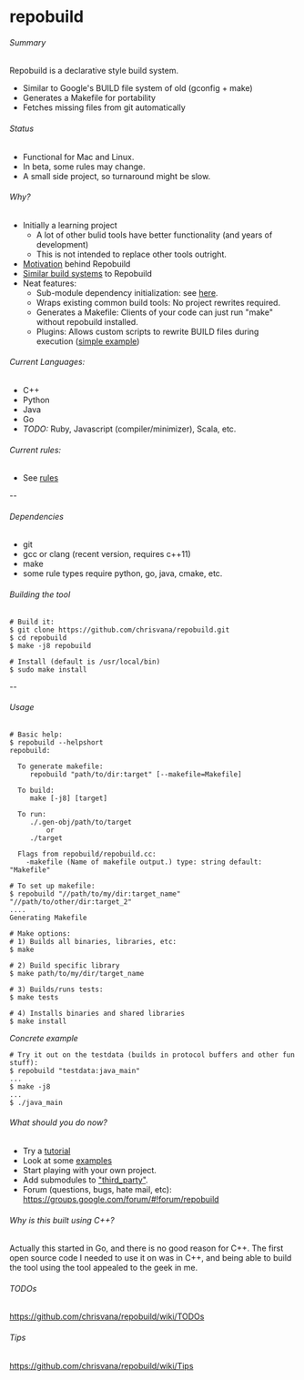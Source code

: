 repobuild
==========

###### Summary
Repobuild is a declarative style build system.
- Similar to Google's BUILD file system of old (gconfig + make)
- Generates a Makefile for portability
- Fetches missing files from git automatically

###### Status
- Functional for Mac and Linux.
- In beta, some rules may change.
- A small side project, so turnaround might be slow.

###### Why?
- Initially a learning project
  - A lot of other bulid tools have better functionality (and years of development)
  - This is not intended to replace other tools outright.
- [Motivation](https://github.com/chrisvana/repobuild/wiki/Motivation) behind Repobuild
- [Similar build systems](https://github.com/chrisvana/repobuild/wiki/Similar-Build-Systems) to Repobuild
- Neat features:
  - Sub-module dependency initialization: see [here](https://github.com/chrisvana/repobuild/wiki/Sub-Module-Handling).
  - Wraps existing common build tools: No project rewrites required.
  - Generates a Makefile: Clients of your code can just run "make" without repobuild installed.
  - Plugins: Allows custom scripts to rewrite BUILD files during execution ([simple example](https://github.com/chrisvana/repobuild/wiki/Plugins))

###### Current Languages:
- C++
- Python
- Java
- Go
- _TODO:_ Ruby, Javascript (compiler/minimizer), Scala, etc.

###### Current rules:
- See [rules](https://github.com/chrisvana/repobuild/wiki/Rules)

--
###### Dependencies
- git
- gcc or clang (recent version, requires c++11)
- make
- some rule types require python, go, java, cmake, etc.

###### Building the tool
```
# Build it:
$ git clone https://github.com/chrisvana/repobuild.git
$ cd repobuild
$ make -j8 repobuild

# Install (default is /usr/local/bin)
$ sudo make install
```

--
###### Usage
```
# Basic help:
$ repobuild --helpshort
repobuild: 

  To generate makefile:
     repobuild "path/to/dir:target" [--makefile=Makefile]

  To build:
     make [-j8] [target]

  To run:
     ./.gen-obj/path/to/target
         or
     ./target

  Flags from repobuild/repobuild.cc:
    -makefile (Name of makefile output.) type: string default: "Makefile"

# To set up makefile:
$ repobuild "//path/to/my/dir:target_name" "//path/to/other/dir:target_2"
....
Generating Makefile

# Make options:
# 1) Builds all binaries, libraries, etc:
$ make

# 2) Build specific library
$ make path/to/my/dir/target_name

# 3) Builds/runs tests:
$ make tests

# 4) Installs binaries and shared libraries
$ make install
```

*Concrete example*
```
# Try it out on the testdata (builds in protocol buffers and other fun stuff):
$ repobuild "testdata:java_main"
...
$ make -j8
...
$ ./java_main
```

###### What should you do now?
- Try a [tutorial](https://github.com/chrisvana/repobuild/wiki/Repobuild-Cpp-Tutorial)
- Look at some [examples](https://github.com/chrisvana/repobuild/wiki/Examples)
- Start playing with your own project.
- Add submodules to ["third_party"](https://github.com/chrisvana/third_party).
- Forum (questions, bugs, hate mail, etc): https://groups.google.com/forum/#!forum/repobuild

###### Why is this built using C++?<br/>
Actually this started in Go, and there is no good reason for C++. The first open source code I needed to use it on was in C++, and being able to build the tool using the tool appealed to the geek in me.

###### TODOs
https://github.com/chrisvana/repobuild/wiki/TODOs

###### Tips
https://github.com/chrisvana/repobuild/wiki/Tips
